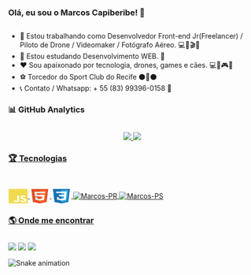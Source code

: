 ### Olá, eu sou o Marcos Capiberibe! 👋

##

- 🔭 Estou trabalhando como Desenvolvedor Front-end Jr(Freelancer) / Piloto de Drone / Videomaker / Fotógrafo Aéreo. 💻🚁🎬📸
- 🌱 Estou estudando Desenvolvimento WEB. 📖
- ❤ Sou apaixonado por tecnologia, drones, games e cães. 💻🚁🎮🐶
- ⚽ Torcedor do Sport Club do Recife ⚫🔴⚫
- 📞 Contato / Whatsapp: + 55 (83) 99396-0158 📲

### 📊 GitHub Analytics

##


<div align="center">
 <a href="https://github.com/marcoscapiberibe">
 <img height="165em" src="https://github-readme-stats.vercel.app/api?username=marcoscapiberibe&show_icons=true&theme=gruvbox_light&include_all_commits=true&count_private=true"/>
 <img height="165em" src="https://github-readme-stats.vercel.app/api/top-langs/?username=marcoscapiberibe&layout=compact&langs_count=7&theme=gruvbox_light"/>
</div>
  
### 🏆 Tecnologias
  
##


 <div style="display: inline_block"><br>
  <img align="center" alt="Marcos-Js" height="30" width="40" src="https://raw.githubusercontent.com/devicons/devicon/master/icons/javascript/javascript-plain.svg">
  <img align="center" alt="Marcos-HTML" height="30" width="40" src="https://raw.githubusercontent.com/devicons/devicon/master/icons/html5/html5-original.svg">
  <img align="center" alt="Marcos-CSS" height="30" width="40" src="https://raw.githubusercontent.com/devicons/devicon/master/icons/css3/css3-original.svg">
  <img align="center" alt="Marcos-PR" height="30" width="40" src="https://cdn.jsdelivr.net/gh/devicons/devicon/icons/premierepro/premierepro-original.svg" />
  <img align="center" alt="Marcos-PS" height="30" width="40" src="https://cdn.jsdelivr.net/gh/devicons/devicon/icons/photoshop/photoshop-line.svg" />
</div>
  
### 🌎 Onde me encontrar
  
##
 
  
<div> 
  <a href="https://www.youtube.com/channel/UCmSxZDAos3luzapDaawEKnA" target="_blank"><img src="https://img.shields.io/badge/YouTube-FF0000?style=for-the-badge&logo=youtube&logoColor=white" target="_blank"></a>
  <a href="https://instagram.com/droneinthecloud" target="_blank"><img src="https://img.shields.io/badge/-Instagram-%23E4405F?style=for-the-badge&logo=instagram&logoColor=white" target="_blank"></a>
 	<a href="www.linkedin.com/in/marcos-capiberibe-2bbb6431" target="_blank"><img src="https://img.shields.io/badge/-LinkedIn-%230077B5?style=for-the-badge&logo=linkedin&logoColor=white" target="_blank"></a> 
 
  ![Snake animation](https://github.com/rafaballerini/marcoscapiberibe/blob/output/github-contribution-grid-snake.svg)
 
</div>
